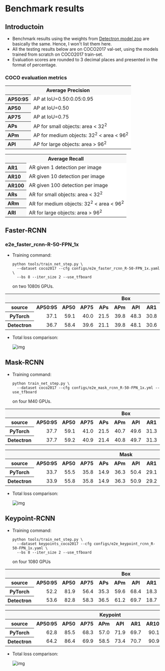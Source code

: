 # Benchmark results

## Introductoin

- Benchmark results using the weights from [Detectron model zoo]() are basically the same. Hence, I won't list them here.
- All the testing results below are on COCO2017 val-set, using the models trained from scratch on COCO2017 train-set.
- Evaluation scores are rounded to 3 decimal places and presented in the format of percentage.

### COCO evaluation metrics

<table><tbody>
<tr><th colspan="2" bgcolor=#f8f8f8>Average Precision</th></tr>
<tr><th align="left" bgcolor=#f8f8f8>AP50:95</th><td bgcolor=white> AP at IoU=0.50:0.05:0.95</td></tr>
<tr><th align="left" bgcolor=#f8f8f8>AP50</th><td bgcolor=white> AP at IoU=0.50</td></tr>
<tr><th align="left" bgcolor=#f8f8f8>AP75</th><td bgcolor=white> AP at IoU=0.75</td></tr>
<tr><th align="left" bgcolor=#f8f8f8>APs</th><td bgcolor=white> AP for small objects: area < 32<sup>2</sup></td></tr>
<tr><th align="left" bgcolor=#f8f8f8>APm</th><td bgcolor=white> AP for medium objects: 32<sup>2</sup> < area < 96<sup>2</sup></td></tr>
<tr><th align="left" bgcolor=#f8f8f8>APl</th><td bgcolor=white> AP for large objects: area > 96<sup>2</sup></sup></td></tr>
</table></tbody>

<table><tbody>
<tr><th colspan="2" bgcolor=#f8f8f8>Average Recall</th></tr>
<tr><th align="left" bgcolor=#f8f8f8>AR1</th><td bgcolor=white> AR given 1 detection per image</td></tr>
<tr><th align="left" bgcolor=#f8f8f8>AR10</th><td bgcolor=white> AR given 10 detection per image</td></tr>
<tr><th align="left" bgcolor=#f8f8f8>AR100</th><td bgcolor=white> AR given 100 detection per image</td></tr>
<tr><th align="left" bgcolor=#f8f8f8>ARs</th><td bgcolor=white> AR for small objects: area < 32<sup>2</sup></td></tr>
<tr><th align="left" bgcolor=#f8f8f8>ARm</th><td bgcolor=white> AR for medium objects: 32<sup>2</sup> < area < 96<sup>2</sup></td></tr>
<tr><th align="left" bgcolor=#f8f8f8>ARl</th><td bgcolor=white> AR for large objects: area > 96<sup>2</sup></sup></td></tr>
</table></tbody>

## Faster-RCNN
### e2e_faster_rcnn-R-50-FPN_1x

- Training command:

  ```
  python tools/train_net_step.py \
    --dataset coco2017 --cfg configs/e2e_faster_rcnn_R-50-FPN_1x.yaml \
    --bs 8 --iter_size 2 --use_tfboard
  ```
  on two 1080ti GPUs.

<table><tbody>
<tr><th colspan="13" bgcolor=#f8f8f8>Box</th></tr>
<tr>
<th>source</th>
<th>AP50:95</th>
<th>AP50</th>
<th>AP75</th>
<th>APs</th>
<th>APm</th>
<th>APl</th>
<th>AR1</th>
<th>AR10</th>
<th>AR100</th>
<th>ARs</th>
<th>ARm</th>
<th>ARl</th>
</tr>
<tr>
<th bgcolor=white>PyTorch</th>
<td align="right" bgcolor=white>37.1</td>
<td align="right" bgcolor=white>59.1</td>
<td align="right" bgcolor=white>40.0</td>
<td align="right" bgcolor=white>21.5</td>
<td align="right" bgcolor=white>39.8</td>
<td align="right" bgcolor=white>48.3</td>
<td align="right" bgcolor=white>30.8</td>
<td align="right" bgcolor=white>48.0</td>
<td align="right" bgcolor=white>50.3</td>
<td align="right" bgcolor=white>31.4</td>
<td align="right" bgcolor=white>53.9</td>
<td align="right" bgcolor=white>63.6</td>
</tr>
<tr>
<th bgcolor=white>Detectron</th>
<td align="right", bgcolor=white>36.7</td>
<td align="right", bgcolor=white>58.4</td>
<td align="right", bgcolor=white>39.6</td>
<td align="right", bgcolor=white>21.1</td>
<td align="right", bgcolor=white>39.8</td>
<td align="right", bgcolor=white>48.1</td>
<td align="right", bgcolor=white>30.6</td>
<td align="right", bgcolor=white>48.0</td>
<td align="right", bgcolor=white>50.4</td>
<td align="right", bgcolor=white>31.8</td>
<td align="right", bgcolor=white>54.1</td>
<td align="right", bgcolor=white>63.4</td>
</tr>
</table></tbody>

- Total loss comparison:

  ![img](demo/loss_cmp_of_e2e_faster_rcnn_R-50-FPN_1x.jpg)

## Mask-RCNN

- Training command:

  ```
  python train_net_step.py \
    --dataset coco2017 --cfg configs/e2e_mask_rcnn_R-50-FPN_1x.yml --use_tfboard
  ```
  on four M40 GPUs.

<table><tbody>
<tr><th colspan="13" bgcolor=#f8f8f8>Box</th></tr>
<tr>
<th>source</th>
<th>AP50:95</th>
<th>AP50</th>
<th>AP75</th>
<th>APs</th>
<th>APm</th>
<th>APl</th>
<th>AR1</th>
<th>AR10</th>
<th>AR100</th>
<th>ARs</th>
<th>ARm</th>
<th>ARl</th>
</tr>
<tr>
<th bgcolor=white>PyTorch</th>
<td align="right" bgcolor=white>37.7</td>
<td align="right" bgcolor=white>59.1</td>
<td align="right" bgcolor=white>41.0</td>
<td align="right" bgcolor=white>21.5</td>
<td align="right" bgcolor=white>40.7</td>
<td align="right" bgcolor=white>49.6</td>
<td align="right" bgcolor=white>31.3</td>
<td align="right" bgcolor=white>48.7</td>
<td align="right" bgcolor=white>51.1</td>
<td align="right" bgcolor=white>32.7</td>
<td align="right" bgcolor=white>54.4</td>
<td align="right" bgcolor=white>64.9</td>
</tr>
<tr>
<th bgcolor=white>Detectron</th>
<td align="right" bgcolor=white>37.7</td>
<td align="right" bgcolor=white>59.2</td>
<td align="right" bgcolor=white>40.9</td>
<td align="right" bgcolor=white>21.4</td>
<td align="right" bgcolor=white>40.8</td>
<td align="right" bgcolor=white>49.7</td>
<td align="right" bgcolor=white>31.3</td>
<td align="right" bgcolor=white>48.9</td>
<td align="right" bgcolor=white>51.2</td>
<td align="right" bgcolor=white>32.3</td>
<td align="right" bgcolor=white>54.8</td>
<td align="right" bgcolor=white>64.8</td>
</tr>
</table></tbody>

<table><tbody>
<tr><th colspan="13" bgcolor=#f8f8f8>Mask</th></tr>
<tr>
<th>source</th>
<th>AP50:95</th>
<th>AP50</th>
<th>AP75</th>
<th>APs</th>
<th>APm</th>
<th>APl</th>
<th>AR1</th>
<th>AR10</th>
<th>AR100</th>
<th>ARs</th>
<th>ARm</th>
<th>ARl</th>
</tr>
<tr>
<th bgcolor=white>PyTorch</th>
<td align="right" bgcolor=white>33.7</td>
<td align="right" bgcolor=white>55.5</td>
<td align="right" bgcolor=white>35.8</td>
<td align="right" bgcolor=white>14.9</td>
<td align="right" bgcolor=white>36.3</td>
<td align="right" bgcolor=white>50.4</td>
<td align="right" bgcolor=white>29.1</td>
<td align="right" bgcolor=white>44.2</td>
<td align="right" bgcolor=white>46.1</td>
<td align="right" bgcolor=white>26.7</td>
<td align="right" bgcolor=white>49.7</td>
<td align="right" bgcolor=white>62.2</td>
</tr>
<tr>
<th bgcolor=white>Detectron</th>
<td align="right" bgcolor=white>33.9</td>
<td align="right" bgcolor=white>55.8</td>
<td align="right" bgcolor=white>35.8</td>
<td align="right" bgcolor=white>14.9</td>
<td align="right" bgcolor=white>36.3</td>
<td align="right" bgcolor=white>50.9</td>
<td align="right" bgcolor=white>29.2</td>
<td align="right" bgcolor=white>44.4</td>
<td align="right" bgcolor=white>46.2</td>
<td align="right" bgcolor=white>26.2</td>
<td align="right" bgcolor=white>50.1</td>
<td align="right" bgcolor=white>62.0</td>
</tr>
</table></tbody>

- Total loss comparison:

  ![img](demo/loss_cmp_of_e2e_mask_rcnn_R-50-FPN_1x.jpg)

## Keypoint-RCNN

- Training command:

  ```
  python tools/train_net_step.py \
    --dataset keypoints_coco2017 --cfg configs/e2e_keypoint_rcnn_R-50-FPN_1x.yaml \
    --bs 8 --iter_size 2 --use_tfboard
  ```
  on four 1080 GPUs

<table><tbody>
<tr><th colspan="13" bgcolor=#f8f8f8>Box</th></tr>
<tr>
<th>source</th>
<th>AP50:95</th>
<th>AP50</th>
<th>AP75</th>
<th>APs</th>
<th>APm</th>
<th>APl</th>
<th>AR1</th>
<th>AR10</th>
<th>AR100</th>
<th>ARs</th>
<th>ARm</th>
<th>ARl</th>
</tr>
<tr>
<th bgcolor=white>PyTorch</th>
<td align="right" bgcolor=white>52.2</td>
<td align="right" bgcolor=white>81.9</td>
<td align="right" bgcolor=white>56.4</td>
<td align="right" bgcolor=white>35.3</td>
<td align="right" bgcolor=white>59.6</td>
<td align="right" bgcolor=white>68.4</td>
<td align="right" bgcolor=white>18.3</td>
<td align="right" bgcolor=white>53.1</td>
<td align="right" bgcolor=white>61.2</td>
<td align="right" bgcolor=white>47.0</td>
<td align="right" bgcolor=white>66.9</td>
<td align="right" bgcolor=white>75.9</td>
</tr>
<tr>
<th bgcolor=white>Detectron</th>
<td align="right" bgcolor=white>53.6</td>
<td align="right" bgcolor=white>82.8</td>
<td align="right" bgcolor=white>58.3</td>
<td align="right" bgcolor=white>36.5</td>
<td align="right" bgcolor=white>61.2</td>
<td align="right" bgcolor=white>69.7</td>
<td align="right" bgcolor=white>18.7</td>
<td align="right" bgcolor=white>54.3</td>
<td align="right" bgcolor=white>62.2</td>
<td align="right" bgcolor=white>47.6</td>
<td align="right" bgcolor=white>68.3</td>
<td align="right" bgcolor=white>76.8</td>
</tr>
</table></tbody>

<table><tbody>
<tr><th colspan="13" bgcolor=#f8f8f8>Keypoint</th></tr>
<tr>
<th>source</th>
<th>AP50:95</th>
<th>AP50</th>
<th>AP75</th>
<th>APm</th>
<th>APl</th>
<th>AR1</th>
<th>AR10</th>
<th>AR100</th>
<th>ARm</th>
<th>ARl</th>
</tr>
<tr>
<th bgcolor=white>PyTorch</th>
<td align="right" bgcolor=white>62.8</td>
<td align="right" bgcolor=white>85.5</td>
<td align="right" bgcolor=white>68.3</td>
<td align="right" bgcolor=white>57.0</td>
<td align="right" bgcolor=white>71.9</td>
<td align="right" bgcolor=white>69.7</td>
<td align="right" bgcolor=white>90.1</td>
<td align="right" bgcolor=white>74.9</td>
<td align="right" bgcolor=white>63.7</td>
<td align="right" bgcolor=white>78.1</td>
</tr>
<tr>
<th bgcolor=white>Detectron</th>
<td align="right" bgcolor=white>64.2</td>
<td align="right" bgcolor=white>86.4</td>
<td align="right" bgcolor=white>69.9</td>
<td align="right" bgcolor=white>58.5</td>
<td align="right" bgcolor=white>73.4</td>
<td align="right" bgcolor=white>70.7</td>
<td align="right" bgcolor=white>90.9</td>
<td align="right" bgcolor=white>75.9</td>
<td align="right" bgcolor=white>64.9</td>
<td align="right" bgcolor=white>79.0</td>
</tr>
</table></tbody>

- Total loss comparison:

  ![img](demo/loss_cmp_of_e2e_keypoint_rcnn_R-50-FPN_1x.jpg)
